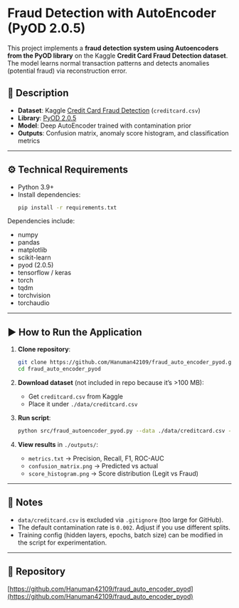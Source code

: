# Fraud Detection with AutoEncoder (PyOD 2.0.5)

This project implements a **fraud detection system using Autoencoders from the PyOD library** on the Kaggle **Credit Card Fraud Detection dataset**.  
The model learns normal transaction patterns and detects anomalies (potential fraud) via reconstruction error.

## 📖 Description
- **Dataset**: Kaggle [Credit Card Fraud Detection](https://www.kaggle.com/datasets/mlg-ulb/creditcardfraud) (`creditcard.csv`)  
- **Library**: [PyOD 2.0.5](https://github.com/yzhao062/pyod)  
- **Model**: Deep AutoEncoder trained with contamination prior  
- **Outputs**: Confusion matrix, anomaly score histogram, and classification metrics  

---

## ⚙️ Technical Requirements
- Python 3.9+  
- Install dependencies:
  ```bash
  pip install -r requirements.txt
  ```

Dependencies include:
- numpy  
- pandas  
- matplotlib  
- scikit-learn  
- pyod (2.0.5)  
- tensorflow / keras  
- torch  
- tqdm  
- torchvision
- torchaudio  

---

## ▶️ How to Run the Application

1. **Clone repository**:
   ```bash
   git clone https://github.com/Hanuman42109/fraud_auto_encoder_pyod.git
   cd fraud_auto_encoder_pyod
   ```

2. **Download dataset** (not included in repo because it’s >100 MB):  
   - Get `creditcard.csv` from Kaggle  
   - Place it under `./data/creditcard.csv`

3. **Run script**:
   ```bash
   python src/fraud_autoencoder_pyod.py --data ./data/creditcard.csv --outputs ./outputs
   ```

4. **View results** in `./outputs/`:
   - `metrics.txt` → Precision, Recall, F1, ROC-AUC  
   - `confusion_matrix.png` → Predicted vs actual  
   - `score_histogram.png` → Score distribution (Legit vs Fraud)  

---

## 📌 Notes
- `data/creditcard.csv` is excluded via `.gitignore` (too large for GitHub).  
- The default contamination rate is `0.002`. Adjust if you use different splits.  
- Training config (hidden layers, epochs, batch size) can be modified in the script for experimentation.  

---

## 🔗 Repository
[https://github.com/Hanuman42109/fraud_auto_encoder_pyod](https://github.com/Hanuman42109/fraud_auto_encoder_pyod)
